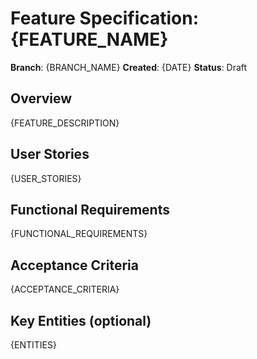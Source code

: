 # Feature Specification: {FEATURE_NAME}

**Branch**: {BRANCH_NAME}
**Created**: {DATE}
**Status**: Draft

<!--
## Instructions for Claude Code (Remove this section from final file)
### Execution Flow
1. Parse user description
2. Extract key concepts (actors, actions, data, constraints)
3. Mark unclear aspects with [NEEDS CLARIFICATION: question]
4. Generate user stories
5. Create functional requirements (must be testable)
6. Identify entities if data is involved
7. Run review checklist

### Guidelines
- Focus on WHAT users need and WHY
- Avoid HOW to implement (no tech stack, APIs, code structure)
- Mark all ambiguities with [NEEDS CLARIFICATION: specific question]
- Remove optional sections that don't apply
- Remove this instruction section from final file

### User Story Format
Write user stories using this structure:
- "As a [user type], I want [goal/action] so that [benefit/value]"
- Focus on different user personas and their specific needs
- Each story should be independently valuable
- Break complex features into multiple simple stories
-->

## Overview
{FEATURE_DESCRIPTION}

## User Stories
{USER_STORIES}

## Functional Requirements
{FUNCTIONAL_REQUIREMENTS}

## Acceptance Criteria
{ACCEPTANCE_CRITERIA}

## Key Entities (optional)
{ENTITIES}

<!--
## Review Checklist (Remove from final file)
- [ ] All requirements are testable
- [ ] No implementation details included
- [ ] Ambiguities clearly marked
- [ ] User value is defined

## Common Ambiguities to Check (Remove from final file)
- User types and permissions
- Data retention/deletion policies
- Performance targets and scale
- Error handling behaviors
- Integration requirements
- Security/compliance needs
-->
